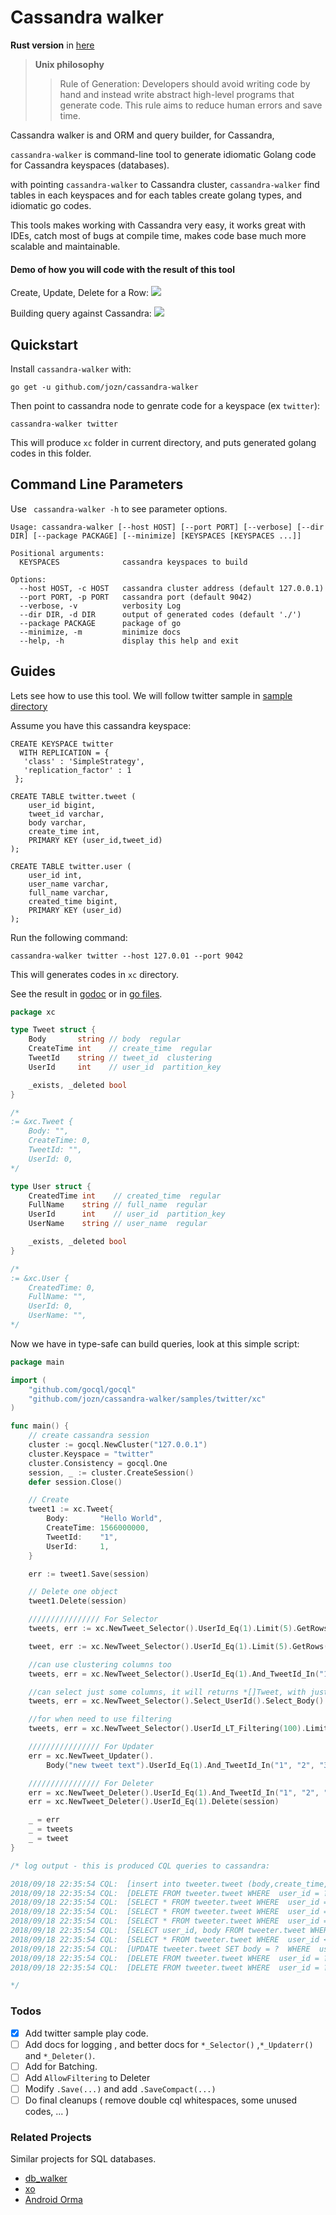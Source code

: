 # Cassandra walker

**Rust version** in [here](https://github.com/jozn/cassandra_walker_rusting)

> **Unix philosophy**
>> Rule of Generation: Developers should avoid writing code by hand and instead write abstract high-level programs that generate code. This rule aims to reduce human errors and save time.

Cassandra walker is and ORM and query builder, for Cassandra, 

`cassandra-walker` is command-line tool to generate idiomatic Golang code for Cassandra keyspaces (databases).

with pointing `cassandra-walker` to Cassandra cluster, `cassandra-walker` find tables in each keyspaces and for each tables create golang types, and idiomatic go codes.

This tools makes working with Cassandra very easy, it works great with IDEs, catch most of bugs at compile time, makes code base much more scalable and maintainable.

#### Demo of how you will code with the result of this tool

Create, Update, Delete for a Row:
![](https://raw.githubusercontent.com/jozn/cassandra-walker/master/art/1.gif)

Building query against Cassandra:
![](https://raw.githubusercontent.com/jozn/cassandra-walker/master/art/2.gif)

## Quickstart

Install `cassandra-walker` with:
```
go get -u github.com/jozn/cassandra-walker
```

Then point to cassandra node to genrate code for a keyspace (ex `twitter`):

```
cassandra-walker twitter
```

This will produce `xc` folder in current directory, and puts generated golang codes in this folder.

## Command Line Parameters

Use ` cassandra-walker -h` to see parameter options.

```
Usage: cassandra-walker [--host HOST] [--port PORT] [--verbose] [--dir DIR] [--package PACKAGE] [--minimize] [KEYSPACES [KEYSPACES ...]]

Positional arguments:
  KEYSPACES              cassandra keyspaces to build

Options:
  --host HOST, -c HOST   cassandra cluster address (default 127.0.0.1)
  --port PORT, -p PORT   cassandra port (default 9042)
  --verbose, -v          verbosity Log
  --dir DIR, -d DIR      output of generated codes (default './')
  --package PACKAGE      package of go
  --minimize, -m         minimize docs
  --help, -h             display this help and exit
```

## Guides
Lets see how to use this tool.
We will follow twitter sample in [sample directory](https://github.com/jozn/cassandra-walker/tree/master/samples/twitter)

Assume you have this cassandra keyspace:
```cql
CREATE KEYSPACE twitter
  WITH REPLICATION = {
   'class' : 'SimpleStrategy',
   'replication_factor' : 1
 };

CREATE TABLE twitter.tweet (
	user_id bigint,
	tweet_id varchar,
	body varchar,
	create_time int,
	PRIMARY KEY (user_id,tweet_id)
);

CREATE TABLE twitter.user (
	user_id int,
	user_name varchar,
	full_name varchar,
	created_time bigint,
	PRIMARY KEY (user_id)
);
```

Run the following command:
```
cassandra-walker twitter --host 127.0.01 --port 9042
```

This will generates codes in `xc` directory.

See the result in [godoc](https://godoc.org/github.com/jozn/cassandra-walker/samples/twitter/xc) or in [go files](https://github.com/jozn/cassandra-walker/tree/master/samples/twitter/xc).

```go
package xc

type Tweet struct {
	Body       string // body  regular
	CreateTime int    // create_time  regular
	TweetId    string // tweet_id  clustering
	UserId     int    // user_id  partition_key

	_exists, _deleted bool
}

/*
:= &xc.Tweet {
	Body: "",
	CreateTime: 0,
	TweetId: "",
	UserId: 0,
*/

type User struct {
	CreatedTime int    // created_time  regular
	FullName    string // full_name  regular
	UserId      int    // user_id  partition_key
	UserName    string // user_name  regular

	_exists, _deleted bool
}

/*
:= &xc.User {
	CreatedTime: 0,
	FullName: "",
	UserId: 0,
	UserName: "",
*/
```
Now we have in type-safe can build queries, look at this simple script:

```go
package main

import (
	"github.com/gocql/gocql"
	"github.com/jozn/cassandra-walker/samples/twitter/xc"
)

func main() {
	// create cassandra session
	cluster := gocql.NewCluster("127.0.0.1")
	cluster.Keyspace = "twitter"
	cluster.Consistency = gocql.One
	session, _ := cluster.CreateSession()
	defer session.Close()

	// Create
	tweet1 := xc.Tweet{
		Body:       "Hello World",
		CreateTime: 1566000000,
		TweetId:    "1",
		UserId:     1,
	}

	err := tweet1.Save(session)

	// Delete one object
	tweet1.Delete(session)

	//////////////// For Selector
	tweets, err := xc.NewTweet_Selector().UserId_Eq(1).Limit(5).GetRows(session) // returns and array of tweets ( []*tweet ,err )

	tweet, err := xc.NewTweet_Selector().UserId_Eq(1).Limit(5).GetRows(session) // returns a single tweet ( *tweet ,err )

	//can use clustering columns too
	tweets, err = xc.NewTweet_Selector().UserId_Eq(1).And_TweetId_In("1", "25", "68").GetRows(session)

	//can select just some columns, it will returns *[]Tweet, with just selected columns sets
	tweets, err = xc.NewTweet_Selector().Select_UserId().Select_Body().UserId_Eq(1).And_TweetId_In("1", "25", "68").Limit(12).GetRows(session)

	//for when need to use filtering
	tweets, err = xc.NewTweet_Selector().UserId_LT_Filtering(100).Limit(10).AllowFiltering().GetRows(session)

	//////////////// For Updater
	err = xc.NewTweet_Updater().
		Body("new tweet text").UserId_Eq(1).And_TweetId_In("1", "2", "3").Update(session)

	//////////////// For Deleter
	err = xc.NewTweet_Deleter().UserId_Eq(1).And_TweetId_In("1", "2", "3").Delete(session)
	err = xc.NewTweet_Deleter().UserId_Eq(1).Delete(session)

	_ = err
	_ = tweets
	_ = tweet
}

/* log output - this is produced CQL queries to cassandra:

2018/09/18 22:35:54 CQL:  [insert into tweeter.tweet (body,create_time,tweet_id,user_id) values (?,?,?,?)  [Hello World 1566000000 1 1]]
2018/09/18 22:35:54 CQL:  [DELETE FROM tweeter.tweet WHERE  user_id = ? And tweet_id = ?  [1 1]]
2018/09/18 22:35:54 CQL:  [SELECT * FROM tweeter.tweet WHERE  user_id = ?  LIMIT 5 [1]]
2018/09/18 22:35:54 CQL:  [SELECT * FROM tweeter.tweet WHERE  user_id = ?  LIMIT 5 [1]]
2018/09/18 22:35:54 CQL:  [SELECT * FROM tweeter.tweet WHERE  user_id = ? And tweet_id IN (?,?,?)  [1 1 25 68]]
2018/09/18 22:35:54 CQL:  [SELECT user_id, body FROM tweeter.tweet WHERE  user_id = ? And tweet_id IN (?,?,?)  LIMIT 12 [1 1 25 68]]
2018/09/18 22:35:54 CQL:  [SELECT * FROM tweeter.tweet WHERE  user_id < ?  LIMIT 10  ALLOW FILTERING [100]]
2018/09/18 22:35:54 CQL:  [UPDATE tweeter.tweet SET body = ?  WHERE  user_id = ? And tweet_id IN (?,?,?)  [new tweet text 1 1 2 3]]
2018/09/18 22:35:54 CQL:  [DELETE FROM tweeter.tweet WHERE  user_id = ? And tweet_id IN (?,?,?)  [1 1 2 3]]
2018/09/18 22:35:54 CQL:  [DELETE FROM tweeter.tweet WHERE  user_id = ?  [1]]

*/
```

### Todos
- [x] Add twitter sample play code.
- [ ] Add docs for logging , and better docs for `*_Selector()` ,`*_Updaterr()` and `*_Deleter()`.
- [ ] Add for Batching.
- [ ] Add `AllowFiltering` to Deleter
- [ ] Modify `.Save(...)` and add `.SaveCompact(...)`
- [ ] Do final cleanups ( remove double cql whitespaces, some unused codes, ... )

### Related Projects
Similar projects for SQL databases.
- [db_walker](https://github.com/jozn/db_walker)
- [xo](https://github.com/xo/xo)
- [Android Orma](https://github.com/maskarade/Android-Orma)
